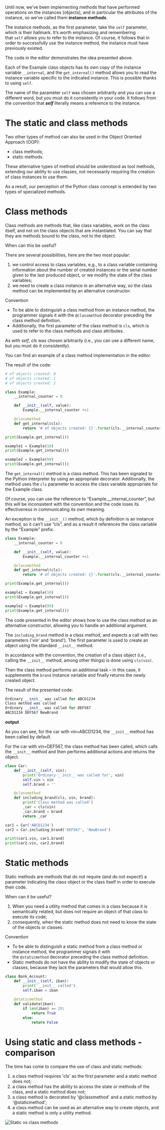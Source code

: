 Until now, we’ve been implementing methods that have performed operations on the instances (objects), and in particular the attributes of the instance, so we’ve called them **instance methods**.

The instance methods, as the first parameter, take the `self` parameter, which is their hallmark. It’s worth emphasizing and remembering that `self` allows you to refer to the instance. Of course, it follows that in order to successfully use the instance method, the instance must have previously existed.

The code in the editor demonstrates the idea presented above.

Each of the Example class objects has its own copy of the instance variable `__internal`, and the `get_internal()` method allows you to read the instance variable specific to the indicated instance. This is possible thanks to using `self`.

The name of the parameter `self` was chosen arbitrarily and you can use a different word, but you must do it consistently in your code. It follows from the convention that _**self**_ literally means a reference to the instance.

# The static and class methods

Two other types of method can also be used in the Object Oriented Approach (OOP):

- class methods;
- static methods.

These alternative types of method should be understood as tool methods, extending our ability to use classes, not necessarily requiring the creation of class instances to use them.

As a result, our perception of the Python class concept is extended by two types of specialized methods.

# Class methods

Class methods are methods that, like class variables, work on the class itself, and not on the class objects that are instantiated. You can say that they are methods bound to the class, not to the object.

When can this be useful?

There are several possibilities, here are the two most popular:

1. we control access to class variables, e.g., to a class variable containing information about the number of created instances or the serial number given to the last produced object, or we modify the state of the class variables;
2. we need to create a class instance in an alternative way, so the class method can be implemented by an alternative constructor.

Convention

- To be able to distinguish a class method from an instance method, the programmer signals it with the `@classmethod` decorator preceding the class method definition.
- Additionally, the first parameter of the class method is `cls`, which is used to refer to the class methods and class attributes.

As with _self_, _cls_ was chosen arbitrarily (i.e., you can use a different name, but you must do it consistently).

You can find an example of a class method implementation in the editor.

The result of the code:

```python
# of objects created: 0
# of objects created: 1
# of objects created: 2
```

```python
class Example:
    __internal_counter = 0

    def __init__(self, value):
        Example.__internal_counter +=1

    @classmethod
    def get_internal(cls):
        return '# of objects created: {}'.format(cls.__internal_counter)

print(Example.get_internal())

example1 = Example(10)
print(Example.get_internal())

example2 = Example(99)
print(Example.get_internal())
```

The `get_internal()` method is a class method. This has been signaled to the Python interpreter by using an appropriate decorator. Additionally, the method uses the `cls` parameter to access the class variable appropriate for the Example class.

Of course, you can use the reference to “Example.__internal_counter”, but this will be inconsistent with the convention and the code loses its effectiveness in communicating its own meaning.

An exception is the `__init__()` method, which by definition is an instance method, so it can’t use “cls”, and as a result it references the class variable by the “Example” prefix.

```python
class Example:
    __internal_counter = 0

    def __init__(self, value):
        Example.__internal_counter +=1

    @classmethod
    def get_internal(cls):
        return '# of objects created: {}'.format(cls.__internal_counter)

print(Example.get_internal())

example1 = Example(10)
print(Example.get_internal())

example2 = Example(99)
print(Example.get_internal())
```

The code presented in the editor shows how to use the class method as an alternative constructor, allowing you to handle an additional argument.

The `including_brand` method is a class method, and expects a call with two parameters ('vin' and 'brand'). The first parameter is used to create an object using the standard `__init__` method.

In accordance with the convention, the creation of a class object (i.e., calling the `__init__` method, among other things) is done using `cls(vin)`.

Then the class method performs an additional task – in this case, it supplements the `brand` instance variable and finally returns the newly created object.

The result of the presented code:

```python
Ordinary __init__ was called for ABCD1234 
Class method was called
Ordinary __init__ was called for DEF567 
ABCD1234 DEF567 NewBrand
```

**output**

As you can see, for the car with vin=ABCD1234, the `__init__` method has been called by default.

For the car with vin=DEF567, the class method has been called, which calls the `__init__` method and then performs additional actions and returns the object.

```python
class Car:
    def __init__(self, vin):
        print('Ordinary __init__ was called for', vin)
        self.vin = vin
        self.brand = ''

    @classmethod
    def including_brand(cls, vin, brand):
        print('Class method was called')
        _car = cls(vin)
        _car.brand = brand
        return _car

car1 = Car('ABCD1234')
car2 = Car.including_brand('DEF567', 'NewBrand')

print(car1.vin, car1.brand)
print(car2.vin, car2.brand)
```

# Static methods

Static methods are methods that do not require (and do not expect!) a parameter indicating the class object or the class itself in order to execute their code.

When can it be useful?

1. When you need a utility method that comes in a class because it is semantically related, but does not require an object of that class to execute its code;
2. consequently, when the static method does not need to know the state of the objects or classes.

Convention

- To be able to distinguish a static method from a class method or instance method, the programmer signals it with the `@staticmethod` decorator preceding the class method definition.
- Static methods do not have the ability to modify the state of objects or classes, because they lack the parameters that would allow this.

```python
class Bank_Account:
    def __init__(self, iban):
        print('__init__ called')
        self.iban = iban
            
    @staticmethod
    def validate(iban):
        if len(iban) == 20:
            return True
        else:
            return False
```

# Using static and class methods - comparison

The time has come to compare the use of class and static methods:

1. a class method requires 'cls' as the first parameter and a static method does not;
2. a class method has the ability to access the state or methods of the class, and a static method does not;
3. a class method is decorated by '@classmethod' and a static method by '@staticmethod';
4. a class method can be used as an alternative way to create objects, and a static method is only a utility method.

![Static vs class methods](https://edube.org/uploads/media/default/0001/01/static_vs_class.png)